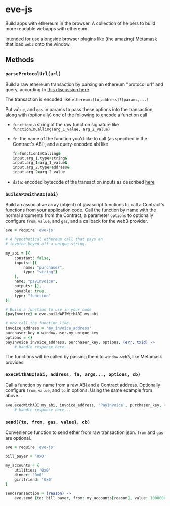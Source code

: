 # eve-js

Build apps with ethereum in the browser. A collection of helpers to build more readable webapps with ethereum.

Intended for use alongside browser plugins like (the amazing) [Metamask](https://metamask.io/) that load `web3` onto the window.

## Methods

### `parseProtocolUrl(url)`

Build a raw ethereum transaction by parsing an ethereum "protocol url" and query, according to [this discussion here](https://github.com/ethereum/EIPs/issues/67).

The transaction is encoded like `ethereum:[to_address]?[params,...]`

Put `value`, and `gas` in params to pass these options into the transaction, along with (optionally) one of the following to encode a function call

* `function`: a string of the raw function signature like `functionImCalling(arg_1_value, arg_2_value)`
* `fn`: the name of the function you'd like to call (as specified in the Contract's ABI), and a query-encoded abi like

    ```coffee
    fn=functionImCalling&
    input.arg_1.type=string&
    input.arg_1=arg_1_value&
    input.arg_2.type=address&
    input.arg_2=arg_2_value
    ```

* `data`: encoded bytecode of the transaction inputs as described [here](https://github.com/ethereum/wiki/wiki/JavaScript-API#web3ethsendtransaction)

### `buildAPIWithABI(abi)`

Build an associative array (object) of javascript functions to call a Contract's functions from your application code. Call the function by name with the normal arguments from the Contract, a parameter `options` to optionally configure `from`, `value`, and `gas`, and a callback for the web3 provider.


```coffee
eve = require 'eve-js'

# A hypothetical ethereum call that pays an
# invoice keyed off a unique string.

my_abi = [{
    constant: false,
    inputs: [{
        name: "purchaser",
        type: "string"}
    ],
    name: "payInvoice",
    outputs: [],
    payable: true,
    type: "function"
}]

# Build a function to use in your code
{payInvoice} = eve.buildAPIWithABI my_abi

# now call the function like...
invoice_address = 'my_invoice_address'
purchaser_key = window.user.my_unique_key
options = {}
payInvoice invoice_address, purchaser_key, options, (err, txid) ->
    # handle response here...
```

The functions will be called by passing them to `window.web3`, like Metamask provides.

### `execWithABI(abi, address, fn, args..., options, cb)`

Call a function by name from a raw ABI and a Contract address. Optionally configure `from`, `value`, and `to` in options. Using the same example from above...

```coffee
eve.execWithABI my_abi, invoice_address, 'PayInvoice', purchaser_key, {}, (err, txid) ->
    # handle response here...
```

### `send({to, from, gas, value}, cb)`

Convenience function to send ether from raw transaction json. `from` and `gas` are optional.

```coffee
eve = require 'eve-js'

bill_payer = '0x0'

my_accounts = {
    utilities: '0x0'
    dinner: '0x0'
    girlfriend: '0x0'
}

sendTransaction = (reason) ->
    eve.send {to: bill_payer, from: my_accounts[reason], value: 1000000000000000}
```
